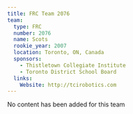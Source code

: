```yaml
---
title: FRC Team 2076
team:
  type: FRC
  number: 2076
  name: Scots
  rookie_year: 2007
  location: Toronto, ON, Canada
  sponsors:
    - Thistletown Collegiate Institute
    - Toronto District School Board
  links:
    Website: http://tcirobotics.com
---
```

No content has been added for this team